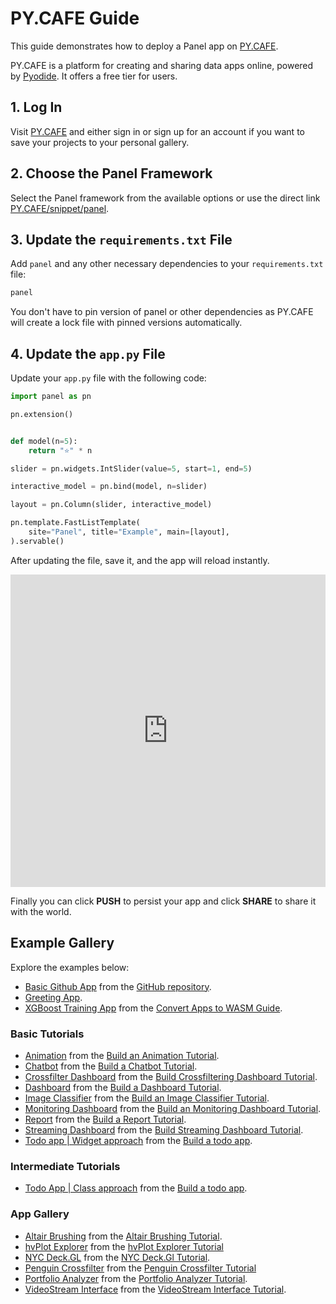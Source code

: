 # PY.CAFE Guide

This guide demonstrates how to deploy a Panel app on [PY.CAFE](https://py.cafe/).

PY.CAFE is a platform for creating and sharing data apps online, powered by [Pyodide](https://pyodide.org/). It offers a free tier for users.

## 1. Log In

Visit [PY.CAFE](https://py.cafe/) and either sign in or sign up for an account if you want to save your projects to your personal gallery.

## 2. Choose the Panel Framework

Select the Panel framework from the available options or use the direct link [PY.CAFE/snippet/panel](https://py.cafe/snippet/panel/v1).

## 3. Update the `requirements.txt` File

Add `panel` and any other necessary dependencies to your `requirements.txt` file:

```bash
panel
```

You don't have to pin version of panel or other dependencies as PY.CAFE will create a lock file with pinned versions automatically.

## 4. Update the `app.py` File

Update your `app.py` file with the following code:

```python
import panel as pn

pn.extension()


def model(n=5):
    return "⭐" * n

slider = pn.widgets.IntSlider(value=5, start=1, end=5)

interactive_model = pn.bind(model, n=slider)

layout = pn.Column(slider, interactive_model)

pn.template.FastListTemplate(
    site="Panel", title="Example", main=[layout],
).servable()
```

After updating the file, save it, and the app will reload instantly.

<iframe src="https://py.cafe/app/Panel_Org/pycafe-reference" title="PyCafe Reference Example" frameborder="0" style="width: 100%; height: 500px;"></iframe>

Finally you can click **PUSH** to persist your app and click **SHARE** to share it with the world.

## Example Gallery

Explore the examples below:

- [Basic Github App](https://py.cafe/MarcSkovMadsen/pycafe-reference) from the [GitHub repository](https://github.com/holoviz/panel/#interactive-data-apps).
- [Greeting App](https://py.cafe/maartenbreddels/panel-interactive-greeting-app ).
- [XGBoost Training App](https://py.cafe/MarcSkovMadsen/xgboost-training) from the [Convert Apps to WASM Guide](https://panel.holoviz.org/how_to/wasm/convert.html).

### Basic Tutorials

- [Animation](https://py.cafe/Panel_Org/basic-animation) from the [Build an Animation Tutorial](../../tutorials/basic/build_report.md).
- [Chatbot](https://py.cafe/Panel_Org/basic-chatbot) from the [Build a Chatbot Tutorial](../../tutorials/basic/build_chatbot.md).
- [Crossfilter Dashboard](https://py.cafe/Panel_Org/basic-crossfilter-dashboard) from the [Build Crossfiltering Dashboard Tutorial](../../tutorials/basic/build_crossfilter_dashboard.md).
- [Dashboard](https://py.cafe/Panel_Org/basic-dashboard) from the [Build a Dashboard Tutorial](../../tutorials/basic/build_dashboard.md).
- [Image Classifier](https://py.cafe/Panel_Org/basic-image-classifier) from the [Build an Image Classifier Tutorial](../../tutorials/basic/build_image_classifier.md).
- [Monitoring Dashboard](https://py.cafe/Panel_Org/basic-monitoring-dashboard) from the [Build an Monitoring Dashboard Tutorial](../../tutorials/basic/build_monitoring_dashboard.md).
- [Report](https://py.cafe/Panel_Org/basic-report) from the [Build a Report Tutorial](../../tutorials/basic/build_report.md).
- [Streaming Dashboard](https://py.cafe/Panel_Org/basic-streaming-dashboard) from the [Build Streaming Dashboard Tutorial](../../tutorials/basic/build_streaming_dashboard.md).
- [Todo app | Widget approach](https://py.cafe/Panel_Org/basic-todo) from the [Build a todo app](../../tutorials/basic/build_todo.md).

### Intermediate Tutorials

- [Todo App | Class approach](https://py.cafe/Panel_Org/intermediate-todo-app) from the [Build a todo app](../../tutorials/intermediate/build_todo.md).

### App Gallery

- [Altair Brushing](https://py.cafe/Panel_Org/altair-brushing) from the [Altair Brushing Tutorial](../../gallery/altair_brushing.ipynb).
- [hvPlot Explorer](https://py.cafe/Panel_Org/hvplot-explorer) from the [hvPlot Explorer Tutorial](../../gallery/hvplot_explorer.ipynb)
- [NYC Deck.GL](https://py.cafe/Panel_Org/nyc-deckgl) from the [NYC Deck.Gl Tutorial](../../gallery/nyc_deckgl.ipynb).
- [Penguin Crossfilter](https://py.cafe/Panel_Org/penguin-crossfilter) from the [Penguin Crossfilter Tutorial](../../gallery/penguin_crossfilter.ipynb)
- [Portfolio Analyzer](https://py.cafe/Panel_Org/portfolio-analyzer) from the [Portfolio Analyzer Tutorial](../../gallery/portfolio_analyzer.ipynb).
- [VideoStream Interface](https://py.cafe/Panel_Org/videostream) from the [VideoStream Interface Tutorial](../../gallery/streaming_videostream.ipynb).
